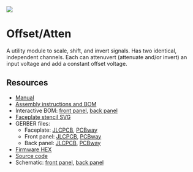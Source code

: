 <div class="fm-readme-container">

<img class="fm-readme-module-image" src="docs/images/offset_atten_faceplate_display.svg" />

<div class="fm-readme-text">

<h1>Offset/Atten</h1>

<p>A utility module to scale, shift, and invert signals. Has two identical, independent channels. Each can attenuvert (attenuate and/or invert) an input voltage and add a constant offset voltage.</p>

<h2>Resources</h2>

<ul>
  <li><a href="https://quinnfreedman.github.io/fm-artifacts/OffsetAtten/offset_atten_manual.pdf">Manual</a></li>
  <li><a href="https://quinnfreedman.github.io/modular/modules/OffsetAtten/docs/assembly_instructions">Assembly instructions and BOM</a></li>
  <li>Interactive BOM: <a href="https://quinnfreedman.github.io/fm-artifacts/OffsetAtten/offset_atten_pcb_front_interactive_bom.html">front panel</a>, <a href="https://quinnfreedman.github.io/fm-artifacts/OffsetAtten/offset_atten_pcb_back_interactive_bom.html">back panel</a></li>
  <li><a href="https://quinnfreedman.github.io/fm-artifacts/OffsetAtten/offset_atten_faceplate.svg">Faceplate stencil SVG</a></li>
  <li>GERBER files:
    <ul>
      <li>Faceplate: <a href="https://quinnfreedman.github.io/fm-artifacts/OffsetAtten/offset_atten_faceplate_pcb_jlcpcb.zip">JLCPCB</a>, <a href="https://quinnfreedman.github.io/fm-artifacts/OffsetAtten/offset_atten_faceplate_pcb_pcbway.zip">PCBway</a></li>
      <li>Front panel: <a href="https://quinnfreedman.github.io/fm-artifacts/OffsetAtten/offset_atten_pcb_front_jlcpcb.zip">JLCPCB</a>, <a href="https://quinnfreedman.github.io/fm-artifacts/OffsetAtten/offset_atten_pcb_front_pcbway.zip">PCBway</a></li>
      <li>Back panel: <a href="https://quinnfreedman.github.io/fm-artifacts/OffsetAtten/offset_atten_pcb_back_jlcpcb.zip">JLCPCB</a>, <a href="https://quinnfreedman.github.io/fm-artifacts/OffsetAtten/offset_atten_pcb_back_pcbway.zip">PCBway</a></li>
    </ul>
  </li>
  <li><a href="https://quinnfreedman.github.io/fm-artifacts/OffsetAtten/fm-offset_atten.hex">Firmware HEX</a></li>
  <li><a href="https://github.com/QuinnFreedman/modular/tree/main/modules/OffsetAtten">Source code</a></li>
  <li>Schematic: <a href="https://quinnfreedman.github.io/fm-artifacts/OffsetAtten/offset_atten_pcb_front_schematic.pdf">front panel</a>, <a href="https://quinnfreedman.github.io/fm-artifacts/OffsetAtten/offset_atten_pcb_back_schematic.pdf">back panel</a></li>
</ul>

</div>
</div>
